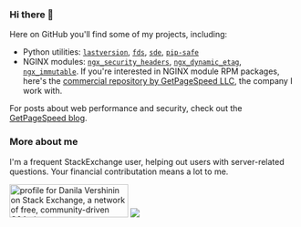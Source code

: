 ### Hi there 👋

<!--
**dvershinin/dvershinin** is a ✨ _special_ ✨ repository because its `README.md` (this file) appears on your GitHub profile.

Here are some ideas to get you started:

- 🔭 I’m currently working on ...
- 🌱 I’m currently learning ...
- 👯 I’m looking to collaborate on ...
- 🤔 I’m looking for help with ...
- 💬 Ask me about ...
- 📫 How to reach me: ...
- 😄 Pronouns: ...
- ⚡ Fun fact: ...
-->

Here on GitHub you'll find some of my projects, including:

* Python utilities: [`lastversion`](https://github.com/dvershinin/lastversion/), [`fds`](https://github.com/dvershinin/fds), [`sde`](https://github.com/dvershinin/sde), [`pip-safe`](https://github.com/dvershinin/pip-safe)
* NGINX modules: [`ngx_security_headers`](https://github.com/GetPageSpeed/ngx_security_headers), [`ngx_dynamic_etag`](https://github.com/dvershinin/ngx_dynamic_etag), [`ngx_immutable`](https://github.com/GetPageSpeed/ngx_immutable). If you're interested in NGINX module RPM packages, here's the [commercial repository by GetPageSpeed LLC](https://nginx-extras.getpagespeed.com/), the company I work with.

For posts about web performance and security, check out the [GetPageSpeed blog](https://www.getpagespeed.com/posts).

### More about me

I'm a frequent StackExchange user, helping out users with server-related questions. Your financial contributation means a lot to me.

<a href="https://stackexchange.com/users/107157/danila-vershinin"><img src="https://stackexchange.com/users/flair/107157.png" width="208" height="58" alt="profile for Danila Vershinin on Stack Exchange, a network of free, community-driven Q&amp;A sites" title="profile for Danila Vershinin on Stack Exchange, a network of free, community-driven Q&amp;A sites" /></a> <a href="https://www.buymeacoffee.com/dvershinin"><img src="https://img.buymeacoffee.com/button-api/?text=Buy me a coffee&emoji=&slug=dvershinin&button_colour=5F7FFF&font_colour=ffffff&font_family=Cookie&outline_colour=000000&coffee_colour=FFDD00" /></a>



